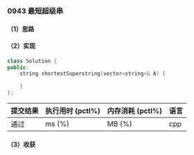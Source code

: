 ### 0943 最短超级串

#### （1）思路

#### （2）实现

```cpp
class Solution {
public:
    string shortestSuperstring(vector<string>& A) {

    }
};
```

| 提交结果 | 执行用时 (pctl%) | 内存消耗 (pctl%) | 语言 |
|:---------|:-----------------|:-----------------|:-----|
| 通过     |  ms (%)   |  MB (%)  | cpp  |

#### （3）收获
